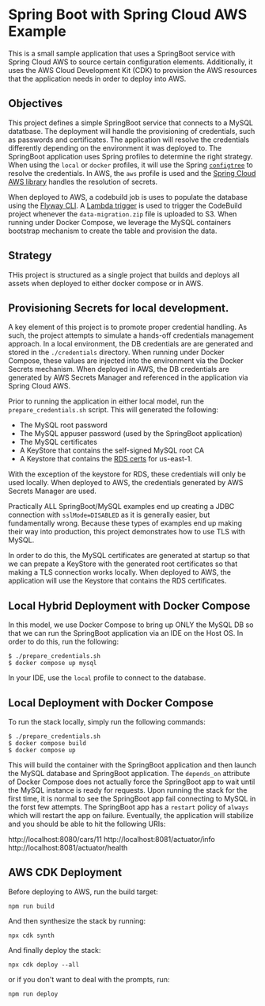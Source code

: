 # Spring Boot with Spring Cloud AWS Example

This is a small sample application that uses a SpringBoot service with Spring Cloud AWS to source
certain configuration elements. Additionally, it uses the AWS Cloud Development Kit (CDK) to
provision the AWS resources that the application needs in order to deploy into AWS.

## Objectives

This project defines a simple SpringBoot service that connects to a MySQL datatbase. The deployment
will handle the provisioning of credentials, such as passwords and certificates. The application
will resolve the credentials differently depending on the environment it was deployed to. The
SpringBoot application uses Spring profiles to determine the right strategy. When using the `local`
or `docker` profiles, it will use the Spring
[`configtree`](https://docs.spring.io/spring-boot/docs/current/reference/html/features.html#features.external-config.files.configtree)
to resolve the credentials. In AWS, the `aws` profile is used and the
[Spring Cloud AWS library](https://docs.awspring.io/spring-cloud-aws/docs/2.3.0-RC1/reference/html/index.html#integrating-your-spring-cloud-application-with-the-aws-secrets-manager)
handles the resolution of secrets.

When deployed to AWS, a codebuild job is uses to populate the database using the
[Flyway CLI](https://flywaydb.org/documentation/command/migrate). A
[Lambda trigger](lambdas/codebuild-trigger/s3-trigger.ts) is used to trigger the CodeBuild project
whenever the `data-migration.zip` file is uploaded to S3. When running under Docker Compose, we
leverage the MySQL containers bootstrap mechanism to create the table and provision the data.

## Strategy

THis project is structured as a single project that builds and deploys all assets when deployed to
either docker compose or in AWS.

## Provisioning Secrets for local development.

A key element of this project is to promote proper credential handling. As such, the project
attempts to simulate a hands-off credentials management approach. In a local environment, the DB
credentials are are generated and stored in the `./credentials` directory. When running under Docker
Compose, these values are injected into the environment via the Docker Secrets mechanism. When
deployed in AWS, the DB credentials are generated by AWS Secrets Manager and referenced in the
application via Spring Cloud AWS.

Prior to running the application in either local model, run the `prepare_credentials.sh` script.
This will generated the following:

- The MySQL root password
- The MySQL appuser password (used by the SpringBoot application)
- The MySQL certificates
- A KeyStore that contains the self-signed MySQL root CA
- A Keystore that contains the
  [RDS certs](https://docs.aws.amazon.com/AmazonRDS/latest/AuroraUserGuide/UsingWithRDS.SSL.html)
  for us-east-1.

With the exception of the keystore for RDS, these credentials will only be used locally. When
deployed to AWS, the credentials generated by AWS Secrets Manager are used.

Practically ALL SpringBoot/MySQL examples end up creating a JDBC connection with `sslMode=DISABLED`
as it is generally easier, but fundamentally wrong. Because these types of examples end up making
their way into production, this project demonstrates how to use TLS with MySQL.

In order to do this, the MySQL certificates are generated at startup so that we can prepate a
KeyStore with the generated root certificates so that making a TLS connection works locally. When
deployed to AWS, the application will use the Keystore that contains the RDS certificates.

## Local Hybrid Deployment with Docker Compose

In this model, we use Docker Compose to bring up ONLY the MySQL DB so that we can run the SpringBoot
application via an IDE on the Host OS. In order to do this, run the following:

    $ ./prepare_credentials.sh
    $ docker compose up mysql

In your IDE, use the `local` profile to connect to the database.

## Local Deployment with Docker Compose

To run the stack locally, simply run the following commands:

    $ ./prepare_credentials.sh
    $ docker compose build
    $ docker compose up

This will build the container with the SpringBoot application and then launch the MySQL database and
SpringBoot application. The `depends_on` attribute of Docker Compose does not actually force the
SpringBoot app to wait until the MySQL instance is ready for requests. Upon running the stack for
the first time, it is normal to see the SpringBoot app fail connecting to MySQL in the forst few
attempts. The SpringBoot app has a `restart` policy of `always` which will restart the app on
failure. Eventually, the application will stabilize and you should be able to hit the following
URIs:

http://localhost:8080/cars/11 http://localhost:8081/actuator/info
http://localhost:8081/actuator/health

## AWS CDK Deployment

Before deploying to AWS, run the build target:

    npm run build

And then synthesize the stack by running:

    npx cdk synth

And finally deploy the stack:

    npx cdk deploy --all

or if you don't want to deal with the prompts, run:

    npm run deploy
